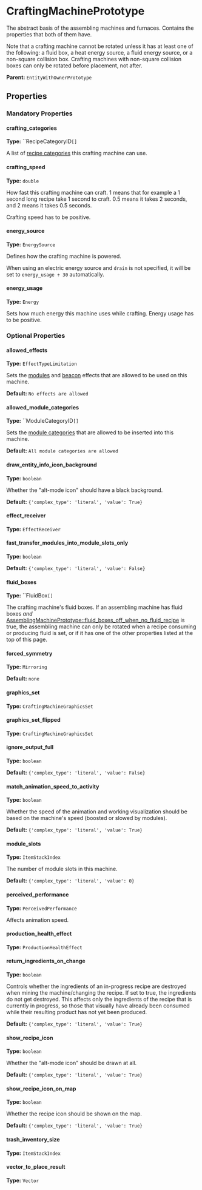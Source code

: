 # CraftingMachinePrototype

The abstract basis of the assembling machines and furnaces. Contains the properties that both of them have.

Note that a crafting machine cannot be rotated unless it has at least one of the following: a fluid box, a heat energy source, a fluid energy source, or a non-square collision box. Crafting machines with non-square collision boxes can only be rotated before placement, not after.

**Parent:** `EntityWithOwnerPrototype`

## Properties

### Mandatory Properties

#### crafting_categories

**Type:** ``RecipeCategoryID`[]`

A list of [recipe categories](prototype:RecipeCategory) this crafting machine can use.

#### crafting_speed

**Type:** `double`

How fast this crafting machine can craft. 1 means that for example a 1 second long recipe take 1 second to craft. 0.5 means it takes 2 seconds, and 2 means it takes 0.5 seconds.

Crafting speed has to be positive.

#### energy_source

**Type:** `EnergySource`

Defines how the crafting machine is powered.

When using an electric energy source and `drain` is not specified, it will be set to `energy_usage ÷ 30` automatically.

#### energy_usage

**Type:** `Energy`

Sets how much energy this machine uses while crafting. Energy usage has to be positive.

### Optional Properties

#### allowed_effects

**Type:** `EffectTypeLimitation`

Sets the [modules](prototype:ModulePrototype) and [beacon](prototype:BeaconPrototype) effects that are allowed to be used on this machine.

**Default:** `No effects are allowed`

#### allowed_module_categories

**Type:** ``ModuleCategoryID`[]`

Sets the [module categories](prototype:ModuleCategory) that are allowed to be inserted into this machine.

**Default:** `All module categories are allowed`

#### draw_entity_info_icon_background

**Type:** `boolean`

Whether the "alt-mode icon" should have a black background.

**Default:** `{'complex_type': 'literal', 'value': True}`

#### effect_receiver

**Type:** `EffectReceiver`



#### fast_transfer_modules_into_module_slots_only

**Type:** `boolean`



**Default:** `{'complex_type': 'literal', 'value': False}`

#### fluid_boxes

**Type:** ``FluidBox`[]`

The crafting machine's fluid boxes. If an assembling machine has fluid boxes *and* [AssemblingMachinePrototype::fluid_boxes_off_when_no_fluid_recipe](prototype:AssemblingMachinePrototype::fluid_boxes_off_when_no_fluid_recipe) is true, the assembling machine can only be rotated when a recipe consuming or producing fluid is set, or if it has one of the other properties listed at the top of this page.

#### forced_symmetry

**Type:** `Mirroring`



**Default:** `none`

#### graphics_set

**Type:** `CraftingMachineGraphicsSet`



#### graphics_set_flipped

**Type:** `CraftingMachineGraphicsSet`



#### ignore_output_full

**Type:** `boolean`



**Default:** `{'complex_type': 'literal', 'value': False}`

#### match_animation_speed_to_activity

**Type:** `boolean`

Whether the speed of the animation and working visualization should be based on the machine's speed (boosted or slowed by modules).

**Default:** `{'complex_type': 'literal', 'value': True}`

#### module_slots

**Type:** `ItemStackIndex`

The number of module slots in this machine.

**Default:** `{'complex_type': 'literal', 'value': 0}`

#### perceived_performance

**Type:** `PerceivedPerformance`

Affects animation speed.

#### production_health_effect

**Type:** `ProductionHealthEffect`



#### return_ingredients_on_change

**Type:** `boolean`

Controls whether the ingredients of an in-progress recipe are destroyed when mining the machine/changing the recipe. If set to true, the ingredients do not get destroyed. This affects only the ingredients of the recipe that is currently in progress, so those that visually have already been consumed while their resulting product has not yet been produced.

**Default:** `{'complex_type': 'literal', 'value': True}`

#### show_recipe_icon

**Type:** `boolean`

Whether the "alt-mode icon" should be drawn at all.

**Default:** `{'complex_type': 'literal', 'value': True}`

#### show_recipe_icon_on_map

**Type:** `boolean`

Whether the recipe icon should be shown on the map.

**Default:** `{'complex_type': 'literal', 'value': True}`

#### trash_inventory_size

**Type:** `ItemStackIndex`



#### vector_to_place_result

**Type:** `Vector`



